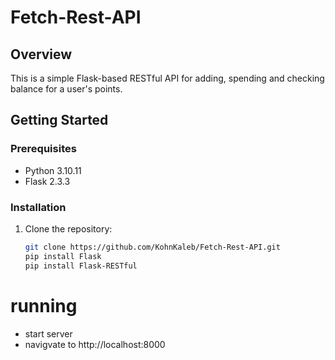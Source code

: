 # Fetch-Rest-API

## Overview

This is a simple Flask-based RESTful API for adding, spending and checking balance for a user's points.

## Getting Started

### Prerequisites

- Python 3.10.11
- Flask 2.3.3

### Installation

1. Clone the repository:

   ```bash
   git clone https://github.com/KohnKaleb/Fetch-Rest-API.git
   pip install Flask
   pip install Flask-RESTful

# running
- start server
- navigvate to http://localhost:8000

